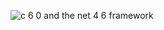 ![c 6 0 and the net 4 6 framework](https://cloud.githubusercontent.com/assets/25085025/22943490/2b56fffa-f307-11e6-8de5-d972e6c77330.jpg)
